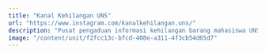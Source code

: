 ```yaml
---
title: "Kanal Kehilangan UNS"
url: "https://www.instagram.com/kanalkehilangan.uns/"
description: "Pusat pengaduan informasi kehilangan barang mahasiswa UNS di lingkungan kampus yang dikelola oleh Kementrian Riset dan Data."
image: "/content/unit/f2fcc13c-bfcd-408e-a311-4f3cb54d65d7"
---
```

